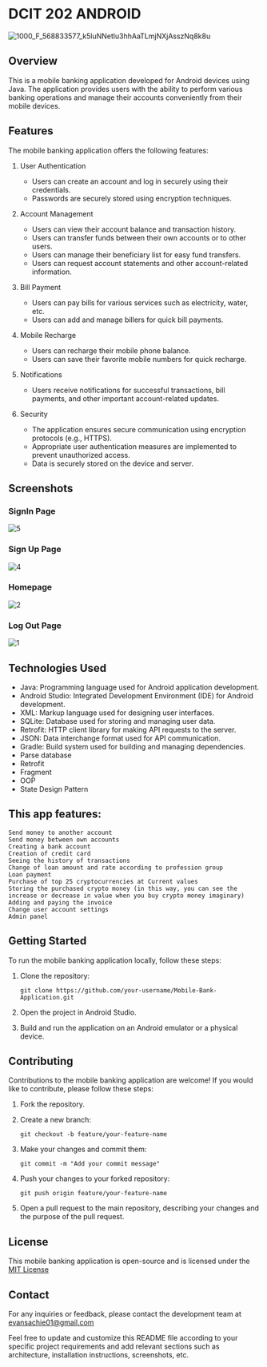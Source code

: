 # DCIT 202 ANDROID

![1000_F_568833577_k5luNNetlu3hhAaTLmjNXjAsszNq8k8u](https://github.com/Opoku19/Mobile-Banking-Application/assets/103103431/06e71cb3-c339-4ffb-9575-21064133b327)



## Overview
This is a mobile banking application developed for Android devices using Java. The application provides users with the ability to perform various banking operations and manage their accounts conveniently from their mobile devices.

## Features
The mobile banking application offers the following features:

1. User Authentication
   - Users can create an account and log in securely using their credentials.
   - Passwords are securely stored using encryption techniques.

2. Account Management
   - Users can view their account balance and transaction history.
   - Users can transfer funds between their own accounts or to other users.
   - Users can manage their beneficiary list for easy fund transfers.
   - Users can request account statements and other account-related information.

3. Bill Payment
   - Users can pay bills for various services such as electricity, water, etc.
   - Users can add and manage billers for quick bill payments.

4. Mobile Recharge
   - Users can recharge their mobile phone balance.
   - Users can save their favorite mobile numbers for quick recharge.

5. Notifications
   - Users receive notifications for successful transactions, bill payments, and other important account-related updates.

6. Security
   - The application ensures secure communication using encryption protocols (e.g., HTTPS).
   - Appropriate user authentication measures are implemented to prevent unauthorized access.
   - Data is securely stored on the device and server.
  
## Screenshots

### SignIn Page

![5](https://github.com/AWESOME04/Mobile-Bank-Application/assets/102630199/0c766163-d389-4934-9d2f-71ce9af96d0e)

### Sign Up Page

![4](https://github.com/AWESOME04/Mobile-Bank-Application/assets/102630199/2d00ff0c-b7ff-4f4f-91b3-396067fdff72)

### Homepage

![2](https://github.com/AWESOME04/Mobile-Bank-Application/assets/102630199/1d476b78-3d92-4865-9d86-19fb8f025b6c)

### Log Out Page

![1](https://github.com/AWESOME04/Mobile-Bank-Application/assets/102630199/3ff1c18c-8b0a-470b-a82e-045f8830e1a4)


## Technologies Used

- Java: Programming language used for Android application development.
- Android Studio: Integrated Development Environment (IDE) for Android development.
- XML: Markup language used for designing user interfaces.
- SQLite: Database used for storing and managing user data.
- Retrofit: HTTP client library for making API requests to the server.
- JSON: Data interchange format used for API communication.
- Gradle: Build system used for building and managing dependencies.
- Parse database
- Retrofit
- Fragment
- OOP
- State Design Pattern

## This app features:

    Send money to another account
    Send money between own accounts
    Creating a bank account
    Creation of credit card
    Seeing the history of transactions
    Change of loan amount and rate according to profession group
    Loan payment
    Purchase of top 25 cryptocurrencies at Current values
    Storing the purchased crypto money (in this way, you can see the increase or decrease in value when you buy crypto money imaginary)
    Adding and paying the invoice
    Change user account settings
    Admin panel


## Getting Started
To run the mobile banking application locally, follow these steps:

1. Clone the repository:
   ```shell
   git clone https://github.com/your-username/Mobile-Bank-Application.git
   ```

2. Open the project in Android Studio.

3. Build and run the application on an Android emulator or a physical device.

## Contributing
Contributions to the mobile banking application are welcome! If you would like to contribute, please follow these steps:

1. Fork the repository.

2. Create a new branch:
   ```shell
   git checkout -b feature/your-feature-name
   ```

3. Make your changes and commit them:
   ```shell
   git commit -m "Add your commit message"
   ```

4. Push your changes to your forked repository:
   ```shell
   git push origin feature/your-feature-name
   ```

5. Open a pull request to the main repository, describing your changes and the purpose of the pull request.

## License
This mobile banking application is open-source and is licensed under the [MIT License](LICENSE)


## Contact
For any inquiries or feedback, please contact the development team at evansachie01@gmail.com

Feel free to update and customize this README file according to your specific project requirements and add relevant sections such as architecture, installation instructions, screenshots, etc.
